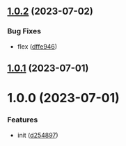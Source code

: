 

## [1.0.2](https://git.outloud.dev/outloud/libraries/css/compare/v1.0.1...v1.0.2) (2023-07-02)


### Bug Fixes

* flex ([dffe946](https://git.outloud.dev/outloud/libraries/css/commits/dffe946631d38490ab95539dc69449be11b73afa))

## [1.0.1](https://git.outloud.dev/outloud/libraries/css/compare/v1.0.0...v1.0.1) (2023-07-01)

# 1.0.0 (2023-07-01)


### Features

* init ([d254897](https://git.outloud.dev/outloud/libraries/css/commits/d254897a210c6e5ec06e5b66b65f5785d870ef54))